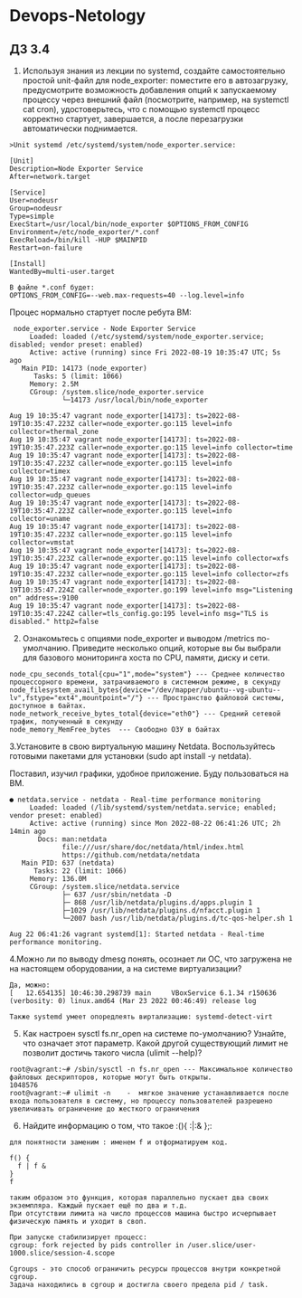 # Devops-Netology


## ДЗ 3.4

1. Используя знания из лекции по systemd, создайте самостоятельно простой unit-файл для node_exporter:
поместите его в автозагрузку,
предусмотрите возможность добавления опций к запускаемому процессу через внешний файл (посмотрите, например, на systemctl cat cron),
удостоверьтесь, что с помощью systemctl процесс корректно стартует, завершается, а после перезагрузки автоматически поднимается.

```
>Unit systemd /etc/systemd/system/node_exporter.service:

[Unit]
Description=Node Exporter Service
After=network.target

[Service]
User=nodeusr
Group=nodeusr
Type=simple
ExecStart=/usr/local/bin/node_exporter $OPTIONS_FROM_CONFIG
Environment=/etc/node_exporter/*.conf
ExecReload=/bin/kill -HUP $MAINPID
Restart=on-failure

[Install]
WantedBy=multi-user.target
```
```
В файле *.conf будет:
OPTIONS_FROM_CONFIG=--web.max-requests=40 --log.level=info
```

Процес нормально стартует после ребута ВМ:
``` 
 node_exporter.service - Node Exporter Service
     Loaded: loaded (/etc/systemd/system/node_exporter.service; disabled; vendor preset: enabled)
     Active: active (running) since Fri 2022-08-19 10:35:47 UTC; 5s ago
   Main PID: 14173 (node_exporter)
      Tasks: 5 (limit: 1066)
     Memory: 2.5M
     CGroup: /system.slice/node_exporter.service
             └─14173 /usr/local/bin/node_exporter

Aug 19 10:35:47 vagrant node_exporter[14173]: ts=2022-08-19T10:35:47.223Z caller=node_exporter.go:115 level=info collector=thermal_zone
Aug 19 10:35:47 vagrant node_exporter[14173]: ts=2022-08-19T10:35:47.223Z caller=node_exporter.go:115 level=info collector=time
Aug 19 10:35:47 vagrant node_exporter[14173]: ts=2022-08-19T10:35:47.223Z caller=node_exporter.go:115 level=info collector=timex
Aug 19 10:35:47 vagrant node_exporter[14173]: ts=2022-08-19T10:35:47.223Z caller=node_exporter.go:115 level=info collector=udp_queues
Aug 19 10:35:47 vagrant node_exporter[14173]: ts=2022-08-19T10:35:47.223Z caller=node_exporter.go:115 level=info collector=uname
Aug 19 10:35:47 vagrant node_exporter[14173]: ts=2022-08-19T10:35:47.223Z caller=node_exporter.go:115 level=info collector=vmstat
Aug 19 10:35:47 vagrant node_exporter[14173]: ts=2022-08-19T10:35:47.223Z caller=node_exporter.go:115 level=info collector=xfs
Aug 19 10:35:47 vagrant node_exporter[14173]: ts=2022-08-19T10:35:47.223Z caller=node_exporter.go:115 level=info collector=zfs
Aug 19 10:35:47 vagrant node_exporter[14173]: ts=2022-08-19T10:35:47.224Z caller=node_exporter.go:199 level=info msg="Listening on" address=:9100
Aug 19 10:35:47 vagrant node_exporter[14173]: ts=2022-08-19T10:35:47.224Z caller=tls_config.go:195 level=info msg="TLS is disabled." http2=false
```
2. Ознакомьтесь с опциями node_exporter и выводом /metrics по-умолчанию. Приведите несколько опций, которые вы бы выбрали для базового мониторинга хоста по CPU, памяти, диску и сети.
```
node_cpu_seconds_total{cpu="1",mode="system"} --- Среднее количество процессорного времени, затрачиваемого в системном режиме, в секунду
node_filesystem_avail_bytes{device="/dev/mapper/ubuntu--vg-ubuntu--lv",fstype="ext4",mountpoint="/"} --- Пространство файловой системы, доступное в байтах.
node_network_receive_bytes_total{device="eth0"} --- Средний сетевой трафик, полученный в секунду
node_memory_MemFree_bytes  --- Свободно ОЗУ в байтах
```

3.Установите в свою виртуальную машину Netdata. Воспользуйтесь готовыми пакетами для установки (sudo apt install -y netdata).

Поставил, изучил графики, удобное приложение. Буду пользоваться на ВМ.
```
● netdata.service - netdata - Real-time performance monitoring
     Loaded: loaded (/lib/systemd/system/netdata.service; enabled; vendor preset: enabled)
     Active: active (running) since Mon 2022-08-22 06:41:26 UTC; 2h 14min ago
       Docs: man:netdata
             file:///usr/share/doc/netdata/html/index.html
             https://github.com/netdata/netdata
   Main PID: 637 (netdata)
      Tasks: 22 (limit: 1066)
     Memory: 136.0M
     CGroup: /system.slice/netdata.service
             ├─ 637 /usr/sbin/netdata -D
             ├─ 868 /usr/lib/netdata/plugins.d/apps.plugin 1
             ├─1029 /usr/lib/netdata/plugins.d/nfacct.plugin 1
             └─2007 bash /usr/lib/netdata/plugins.d/tc-qos-helper.sh 1

Aug 22 06:41:26 vagrant systemd[1]: Started netdata - Real-time performance monitoring.

```

4.Можно ли по выводу dmesg понять, осознает ли ОС, что загружена не на настоящем оборудовании, а на системе виртуализации?
```
Да, можно:
[   12.654135] 10:46:30.298739 main     VBoxService 6.1.34 r150636 (verbosity: 0) linux.amd64 (Mar 23 2022 00:46:49) release log

Также systemd умеет опоредлеять виртализацию: systemd-detect-virt
```

5. Как настроен sysctl fs.nr_open на системе по-умолчанию? Узнайте, что означает этот параметр. Какой другой существующий лимит не позволит достичь такого числа (ulimit --help)?
```
root@vagrant:~# /sbin/sysctl -n fs.nr_open --- Максимальное количество файловых дескрипторов, которые могут быть открыты.
1048576
root@vagrant:~# ulimit -n    -  мягкое значение устанавливается после входа пользователя в систему, но процессу пользователей разрешено увеличивать ограничение до жесткого ограничения
```

6. Найдите информацию о том, что такое :(){ :|:& };:
```
для понятности заменим : именем f и отформатируем код.

f() {
  f | f &
}
f

таким образом это функция, которая параллельно пускает два своих экземпляра. Каждый пускает ещё по два и т.д. 
При отсутствии лимита на число процессов машина быстро исчерпывает физическую память и уходит в своп.

При запуске стабилизирует процесс:
cgroup: fork rejected by pids controller in /user.slice/user-1000.slice/session-4.scope

Cgroups - это способ ограничить ресурсы процессов внутри конкретной cgroup. 
Задача находились в cgroup и достигла своего предела pid / task.
```

